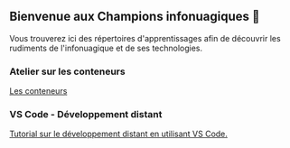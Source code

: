 ## Bienvenue aux Champions infonuagiques 👋

Vous trouverez ici des répertoires d'apprentissages afin de découvrir les rudiments de l'infonuagique et de ses technologies.

### Atelier sur les conteneurs
[Les conteneurs](https://github.com/Champions-Infonuagiques/les-conteneurs)

### VS Code - Développement distant
[Tutorial sur le développement distant en utilisant VS Code.](https://github.com/Champions-Infonuagiques/vscode-developpement-distant)
